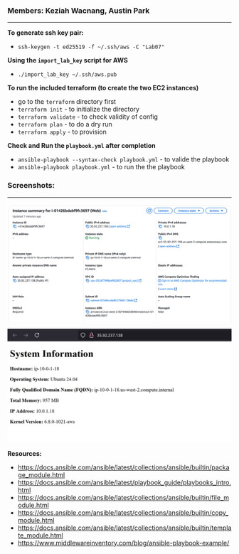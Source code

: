 ### Members: Keziah Wacnang, Austin Park
---
**To generate ssh key pair:**
* `ssh-keygen -t ed25519 -f ~/.ssh/aws -C "Lab07"`

**Using the `import_lab_key` script for AWS**
* `./import_lab_key ~/.ssh/aws.pub`

**To run the included terraform (to create the two EC2 instances)**
* go to the `terraform` directory first
* `terraform init` - to initialize the directory
* `terraform validate` - to check validity of config
* `terraform plan` - to do a dry run
* `terraform apply` - to provision

**Check and Run the `playbook.yml` after completion**
* `ansible-playbook --syntax-check playbook.yml` - to valide the playbook
* `ansible-playbook playbook.yml` - to run the the playbook

### Screenshots:
---
![aws](AWS.png)

![nginx-site](nginx_site.png)


**Resources:**
* https://docs.ansible.com/ansible/latest/collections/ansible/builtin/package_module.html
* https://docs.ansible.com/ansible/latest/playbook_guide/playbooks_intro.html
* https://docs.ansible.com/ansible/latest/collections/ansible/builtin/file_module.html
* https://docs.ansible.com/ansible/latest/collections/ansible/builtin/copy_module.html
* https://docs.ansible.com/ansible/latest/collections/ansible/builtin/template_module.html
* https://www.middlewareinventory.com/blog/ansible-playbook-example/